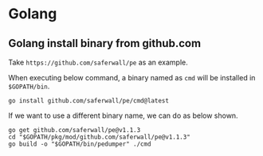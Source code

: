 # Golang

## Golang install binary from github.com

Take `https://github.com/saferwall/pe` as an example.

When executing below command, a binary named as `cmd` will be installed in
`$GOPATH/bin`.

```
go install github.com/saferwall/pe/cmd@latest
```

If we want to use a different binary name, we can do as below shown.

```
go get github.com/saferwall/pe@v1.1.3
cd "$GOPATH/pkg/mod/github.com/saferwall/pe@v1.1.3"
go build -o "$GOPATH/bin/pedumper" ./cmd
```
